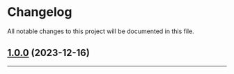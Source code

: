 <!--- BEGIN HEADER -->
# Changelog

All notable changes to this project will be documented in this file.
<!--- END HEADER -->

## [1.0.0](https://github.com/kristos80/version/compare/0.0.0...v1.0.0) (2023-12-16)


---

